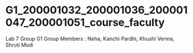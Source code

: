 # G1_200001032_200001036_200001047_200001051_course_faculty
Lab 7
Group G1
Group Members : Neha, Kanchi Pardhi, Khushi Verma, Shruti Modi
